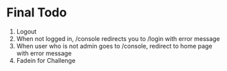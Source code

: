 # Final Todo

1. Logout
2. When not logged in, /console redirects you to /login with error message
3. When user who is not admin goes to /console, redirect to home page with error message
4. Fadein for Challenge
